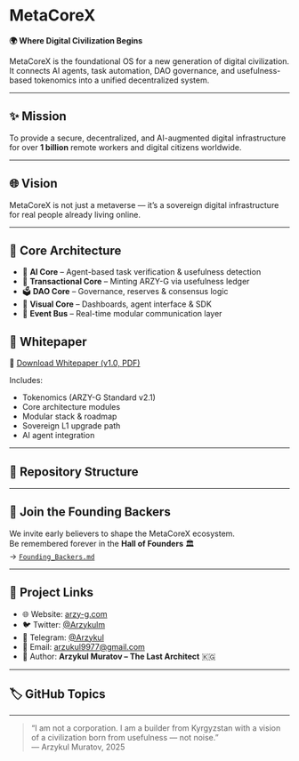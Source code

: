 
# MetaCoreX

**🌍 Where Digital Civilization Begins**

MetaCoreX is the foundational OS for a new generation of digital civilization.  
It connects AI agents, task automation, DAO governance, and usefulness-based tokenomics into a unified decentralized system.

---

## ✨ Mission

To provide a secure, decentralized, and AI-augmented digital infrastructure  
for over **1 billion** remote workers and digital citizens worldwide.

---

## 🌐 Vision

MetaCoreX is not just a metaverse — it’s a sovereign digital infrastructure  
for real people already living online.

---

## 🧠 Core Architecture

- 🤖 **AI Core** – Agent-based task verification & usefulness detection  
- 🔄 **Transactional Core** – Minting ARZY-G via usefulness ledger  
- 🗳 **DAO Core** – Governance, reserves & consensus logic  
- 🧩 **Visual Core** – Dashboards, agent interface & SDK  
- 🧵 **Event Bus** – Real-time modular communication layer

## 📄 Whitepaper

📘 [Download Whitepaper (v1.0, PDF)](./MetaCoreX_Whitepaper_FINAL_v1.pdf)

Includes:
- Tokenomics (ARZY-G Standard v2.1)
- Core architecture modules
- Modular stack & roadmap
- Sovereign L1 upgrade path
- AI agent integration

---

## 📁 Repository Structure
---

## 🧱 Join the Founding Backers

We invite early believers to shape the MetaCoreX ecosystem.  
Be remembered forever in the **Hall of Founders** 🏛  
→ [`Founding_Backers.md`](./Founding_Backers.md)

---

## 📎 Project Links

- 🌐 Website: [arzy-g.com](https://arzy-g.com)  
- 🐦 Twitter: [@Arzykulm](https://twitter.com/Arzykulm)  
- 💬 Telegram: [@Arzykul](https://t.me/Arzykul)  
- 📧 Email: arzukul9977@gmail.com  
- 🧠 Author: **Arzykul Muratov – The Last Architect** 🇰🇬

---

## 🏷 GitHub Topics
---

> “I am not a corporation. I am a builder from Kyrgyzstan with a vision of a civilization born from usefulness — not noise.”  
> — Arzykul Muratov, 2025
